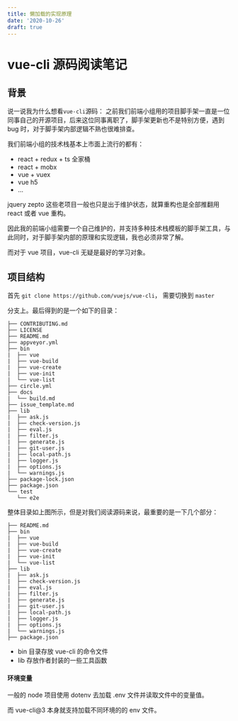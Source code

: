 ```yaml
---
title: 懒加载的实现原理
date: '2020-10-26'
draft: true
---
```


# vue-cli 源码阅读笔记

## 背景

说一说我为什么想看`vue-cli`源码： 之前我们前端小组用的项目脚手架一直是一位同事自己的开源项目，后来这位同事离职了，脚手架更新也不是特别方便，遇到 bug 时，对于脚手架内部逻辑不熟也很难排查。

我们前端小组的技术栈基本上市面上流行的都有：

- react + redux + ts 全家桶
- react + mobx
- vue + vuex
- vue h5
- ...

jquery zepto 这些老项目一般也只是出于维护状态，就算重构也是全部推翻用 react 或者 vue 重构。

因此我的前端小组需要一个自己维护的，并支持多种技术栈模板的脚手架工具，与此同时，对于脚手架内部的原理和实现逻辑，我也必须非常了解。

而对于 vue 项目，vue-cli 无疑是最好的学习对象。

## 项目结构

首先 `git clone https://github.com/vuejs/vue-cli`， 需要切换到 `master`

分支上。最后得到的是一个如下的目录：

```
├── CONTRIBUTING.md
├── LICENSE
├── README.md
├── appveyor.yml
├── bin
|  ├── vue
|  ├── vue-build
|  ├── vue-create
|  ├── vue-init
|  └── vue-list
├── circle.yml
├── docs
|  └── build.md
├── issue_template.md
├── lib
|  ├── ask.js
|  ├── check-version.js
|  ├── eval.js
|  ├── filter.js
|  ├── generate.js
|  ├── git-user.js
|  ├── local-path.js
|  ├── logger.js
|  ├── options.js
|  └── warnings.js
├── package-lock.json
├── package.json
└── test
   └── e2e
```

整体目录如上图所示，但是对我们阅读源码来说，最重要的是一下几个部分：

```
├── README.md
├── bin
|  ├── vue
|  ├── vue-build
|  ├── vue-create
|  ├── vue-init
|  └── vue-list
├── lib
|  ├── ask.js
|  ├── check-version.js
|  ├── eval.js
|  ├── filter.js
|  ├── generate.js
|  ├── git-user.js
|  ├── local-path.js
|  ├── logger.js
|  ├── options.js
|  └── warnings.js
├── package.json
```

- bin 目录存放 vue-cli 的命令文件
- lib 存放作者封装的一些工具函数

#### 环境变量

一般的 node 项目使用 dotenv 去加载 .env 文件并读取文件中的变量值。

而 vue-cli@3 本身就支持加载不同环境的的 env 文件。
